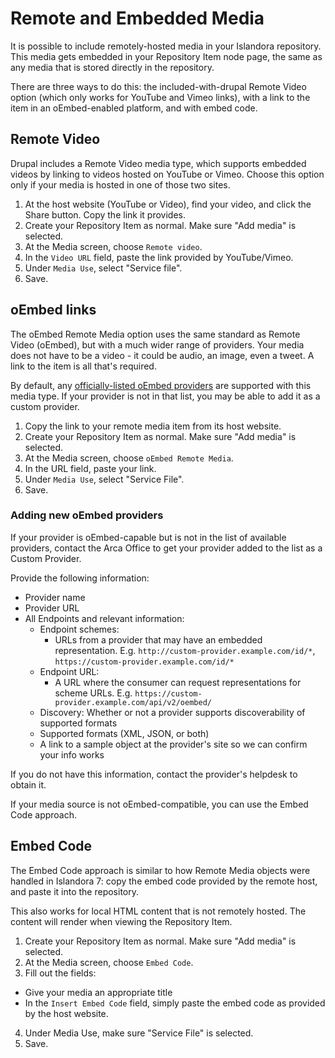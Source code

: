 # Remote and Embedded Media

It is possible to include remotely-hosted media in your Islandora repository. This media gets embedded in your Repository Item node page, the same as any media that is stored directly in the repository.

There are three ways to do this: the included-with-drupal Remote Video option (which only works for YouTube and Vimeo links), with a link to the item in an oEmbed-enabled platform, and with embed code.

## Remote Video

Drupal includes a Remote Video media type, which supports embedded videos by linking to videos hosted on YouTube or Vimeo. Choose this option only if your media is hosted in one of those two sites.

1. At the host website (YouTube or Video), find your video, and click the Share button. Copy the link it provides.
2. Create your Repository Item as normal. Make sure "Add media" is selected.
3. At the Media screen, choose `Remote video`.
4. In the `Video URL` field, paste the link provided by YouTube/Vimeo.
5. Under `Media Use`, select "Service file".
6. Save.

## oEmbed links

The oEmbed Remote Media option uses the same standard as Remote Video (oEmbed), but with a much wider range of providers. Your media does not have to be a video - it could be audio, an image, even a tweet. A link to the item is all that's required.

By default, any [officially-listed oEmbed providers](https://oembed.com/providers.json) are  supported with this media type. If your provider is not in that list, you may be able to add it as a custom provider.

1. Copy the link to your remote media item from its host website.
2. Create your Repository Item as normal. Make sure "Add media" is selected.
3. At the Media screen, choose `oEmbed Remote Media`.
4. In the URL field, paste your link.
5. Under `Media Use`, select "Service File".
6. Save.

### Adding new oEmbed providers

If your provider is oEmbed-capable but is not in the list of available providers, contact the Arca Office to get your provider added to the list as a Custom Provider.

Provide the following information:

- Provider name
- Provider URL
- All Endpoints and relevant information:
  - Endpoint schemes:
    - URLs from a provider that may have an embedded representation. E.g. `http://custom-provider.example.com/id/*`, `https://custom-provider.example.com/id/*`
  - Endpoint URL:
    - A URL where the consumer can request representations for scheme URLs. E.g. `https://custom-provider.example.com/api/v2/oembed/`
  - Discovery: Whether or not a provider supports discoverability of supported formats
  - Supported formats (XML, JSON, or both)
  - A link to a sample object at the provider's site so we can confirm your info works
  
If you do not have this information, contact the provider's helpdesk to obtain it.

If your media source is not oEmbed-compatible, you can use the Embed Code approach.

## Embed Code

The Embed Code approach is similar to how Remote Media objects were handled in Islandora 7: copy the embed code provided by the remote host, and paste it into the repository.

This also works for local HTML content that is not remotely hosted. The content will render when viewing the Repository Item.

1. Create your Repository Item as normal. Make sure "Add media" is selected.
2. At the Media screen, choose `Embed Code`.
3. Fill out the fields:
  - Give your media an appropriate title
  - In the `Insert Embed Code` field, simply paste the embed code as provided by the host website.
4. Under Media Use, make sure "Service File" is selected.
5. Save.